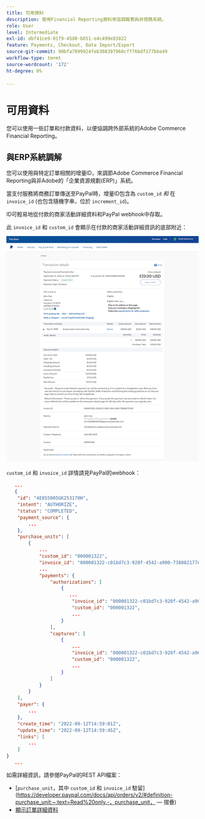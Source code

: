 ```yaml
---
title: 可用資料
description: 使用Financial Reporting資料來協調報表與非商務系統。
role: User
level: Intermediate
exl-id: dbf41ce9-01f9-45d0-b651-e4c499e83822
feature: Payments, Checkout, Data Import/Export
source-git-commit: 90bfa7099924feb308397960cff76bdf177bbe49
workflow-type: tm+mt
source-wordcount: '172'
ht-degree: 0%

---
```


# 可用資料

您可以使用一些訂單和付款資料，以便協調跨外部系統的Adobe Commerce Financial Reporting。

## 與ERP系統調解

您可以使用與特定訂單相關的增量ID，來調節Adobe Commerce Financial Reporting與非Adobe的「企業資源規劃(ERP)」系統。

當支付服務將商務訂單傳送至PayPal時，增量ID包含為 `custom_id` _和_ 在 `invoice_id` (也包含隨機字串，位於 `increment_id`)。

ID可輕易地從付款的商家活動詳細資料和PayPal webhook中存取。

此 `invoice_id` 和 `custom_id` 會顯示在付款的商家活動詳細資訊的底部附近：

![`custom_id` 在商家活動詳細資訊中](assets/merchant-activity-ids.png)

`custom_id` 和 `invoice_id` 詳情請見PayPal的webhook：

```json
   ...
   {
    "id": "4E855005GK253170H",
    "intent": "AUTHORIZE",
    "status": "COMPLETED",
    "payment_source": {
        ...
    },
    "purchase_units": [
        {
            ...
            "custom_id": "000001322",
            "invoice_id": "000001322-c01bd7c3-920f-4542-a900-738082177e92",
            ...
            "payments": {
                "authorizations": [
                    {
                       ...
                        "invoice_id": "000001322-c01bd7c3-920f-4542-a900-738082177e92",
                        "custom_id": "000001322",
                        ...
                    }
                ],
                "captures": [
                    {
                        ...
                        "invoice_id": "000001322-c01bd7c3-920f-4542-a900-738082177e92",
                        "custom_id": "000001322",
                        ...
                    }
                ]
            }
        }
    ],
    "payer": {
        ...
    },
    "create_time": "2022-09-12T14:59:01Z",
    "update_time": "2022-09-12T14:59:45Z",
    "links": [
        ...
    ]
}
   ...
```

如需詳細資訊，請參閱PayPal的REST API檔案：

* [`purchase_unit`，其中 `custom_id` 和 `invoice_id` 駐留](https://developer.paypal.com/docs/api/orders/v2/#definition-purchase_unit:~:text=Read%20only.-，purchase_unit， — 摺疊)
* [顯示訂單詳細資料](https://developer.paypal.com/docs/api/orders/v2/#orders_get)
